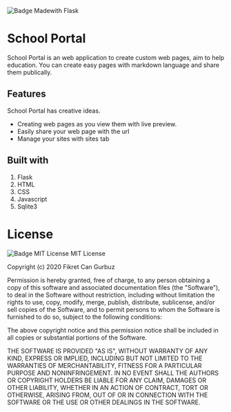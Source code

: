 ![Badge Madewith Flask](https://img.shields.io/badge/made%20with-flask-blue)
# School Portal 
School Portal is an web application to create custom web pages, aim to help education. You can create easy pages with markdown language and share them publically.
## Features
School Portal has creative ideas. 
+  Creating web pages as you view them with live preview.
+  Easily share your web page with the url
+  Manage your sites with sites tab
## Built with
1. Flask
2. HTML
3. CSS
4. Javascript
5. Sqlite3
# License
![Badge MIT License](https://img.shields.io/github/license/tpirate/schoolportal)
MIT License

Copyright (c) 2020 Fikret Can Gurbuz

Permission is hereby granted, free of charge, to any person obtaining a copy
of this software and associated documentation files (the "Software"), to deal
in the Software without restriction, including without limitation the rights
to use, copy, modify, merge, publish, distribute, sublicense, and/or sell
copies of the Software, and to permit persons to whom the Software is
furnished to do so, subject to the following conditions:

The above copyright notice and this permission notice shall be included in all
copies or substantial portions of the Software.

THE SOFTWARE IS PROVIDED "AS IS", WITHOUT WARRANTY OF ANY KIND, EXPRESS OR
IMPLIED, INCLUDING BUT NOT LIMITED TO THE WARRANTIES OF MERCHANTABILITY,
FITNESS FOR A PARTICULAR PURPOSE AND NONINFRINGEMENT. IN NO EVENT SHALL THE
AUTHORS OR COPYRIGHT HOLDERS BE LIABLE FOR ANY CLAIM, DAMAGES OR OTHER
LIABILITY, WHETHER IN AN ACTION OF CONTRACT, TORT OR OTHERWISE, ARISING FROM,
OUT OF OR IN CONNECTION WITH THE SOFTWARE OR THE USE OR OTHER DEALINGS IN THE
SOFTWARE.
